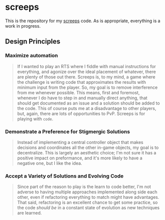 # screeps
This is the repository for my [screeps](https://screeps.com/) code.
As is appropriate, everything is a work in progress.

## Design Principles

### Maximize automation
> If I wanted to play an RTS where I fiddle with manual instructions for everything, and agonize over the ideal placement of whatever, there are plenty of those out there.  Screeps is, to my mind, a game where the challenge is writing code that approximates the results with minimum input from the player.
> So, my goal is to remove interference from me whenever possible.  This means, first and foremost, whenever I do have to step in and manually direct anything, that should get documented as an issue and a solution should be added to the code.
> This of course puts me at a disadvantage to other players, but, again, there are lots of opportunities to PvP.  Screeps is for playing with <code>code</code>.

### Demonstrate a Preference for Stigmergic Solutions
> Instead of implementing a central controller object that makes decisions and coordinates all the other in-game objects, my goal is to decentralize.  This is largely an aesthetic choice; I'm not sure it has a positive impact on preformance, and it's more likely to have a negative one, but I like the idea.

### Accept a Variety of Solutions and Evolving Code
> Since part of the reason to play is the learn to code better, I'm not adverse to having multiple approaches implemented along side each other, even if refactoring everything to match might have advantages.
> That said, refactoring is an excellent chance to get some practice, so the code *should be* in a constant state of evolution as new techniques are learned.


            

